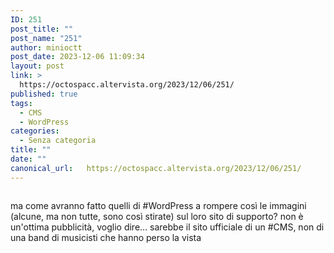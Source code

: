```yaml
---
ID: 251
post_title: ""
post_name: "251"
author: minioctt
post_date: 2023-12-06 11:09:34
layout: post
link: >
  https://octospacc.altervista.org/2023/12/06/251/
published: true
tags:
  - CMS
  - WordPress
categories:
  - Senza categoria
title: ""
date: ""
canonical_url:   https://octospacc.altervista.org/2023/12/06/251/
---
```

<!-- wp:image {"id":250,"sizeSlug":"large","linkDestination":"none"} -->
<figure class="wp-block-image size-large"><img src="{{site.cdnurl}}/assets/uploads/2023/12/screenshot_20231206-110849823005295064833696-665x1440.png" alt="" class="wp-image-250"/></figure>
<!-- /wp:image -->

<!-- wp:paragraph -->
<p></p>
<!-- /wp:paragraph -->

<!-- wp:paragraph -->
<p>ma come avranno fatto quelli di #WordPress a rompere così le immagini (alcune, ma non tutte, sono così stirate) sul loro sito di supporto? non è un'ottima pubblicità, voglio dire... sarebbe il sito ufficiale di un #CMS, non di una band di musicisti che hanno perso la vista</p>
<!-- /wp:paragraph -->